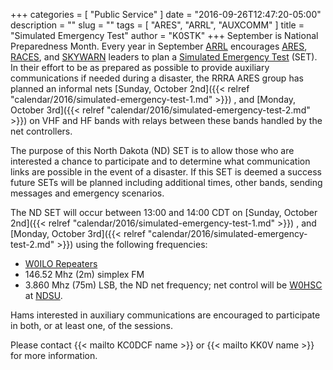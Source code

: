 +++
categories = [ "Public Service" ]
date = "2016-09-26T12:47:20-05:00"
description = ""
slug = ""
tags = [ "ARES", "ARRL", "AUXCOMM" ]
title = "Simulated Emergency Test"
author = "K0STK"
+++
September is National Preparedness Month.  Every year in September 
[ARRL](http://arrl.org) encourages
[ARES](https://en.wikipedia.org/wiki/Amateur_Radio_Emergency_Service),
[RACES](https://en.wikipedia.org/wiki/Radio_Amateur_Civil_Emergency_Service),
and [SKYWARN](https://en.wikipedia.org/wiki/Skywarn)
leaders to plan a
[Simulated Emergency Test](https://en.wikipedia.org/wiki/Simulated_Emergency_Test)
(SET). In their effort to be as prepared as possible to provide auxiliary
communications if needed during a disaster, the RRRA ARES group has
planned an informal nets
[Sunday, October 2nd]({{< relref "calendar/2016/simulated-emergency-test-1.md" >}}) ,
and
[Monday, October 3rd]({{< relref "calendar/2016/simulated-emergency-test-2.md" >}})
on VHF and HF bands with relays between these bands handled by the net
controllers.
<!--more-->
The purpose of this North Dakota (ND) SET is to allow those who are
interested a chance to participate and to determine what communication
links are possible in the event of a disaster. If this SET is deemed a
success future SETs will be planned including additional times, other
bands, sending messages and emergency scenarios.

The ND SET will occur between 13:00 and 14:00 CDT on
[Sunday, October 2nd]({{< relref "calendar/2016/simulated-emergency-test-1.md" >}}) ,
and
[Monday, October 3rd]({{< relref "calendar/2016/simulated-emergency-test-2.md" >}}) using the following frequencies:

* [W0ILO Repeaters](/radios/)
* 146.52 Mhz (2m) simplex FM
* 3.860 Mhz (75m) LSB, the ND net frequency; net control will be
[W0HSC](http://www.w0hsc.org/) at [NDSU](https://www.ndsu.edu/).

Hams interested in auxiliary communications are encouraged to participate in both, or at least one, of the sessions.

Please contact {{< mailto KC0DCF name >}} or {{< mailto KK0V name >}} for more information.

